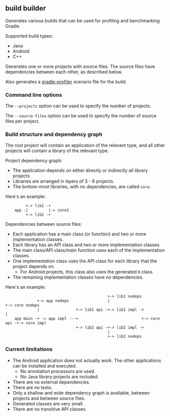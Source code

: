 ## build builder

Generates various builds that can be used for profiling and benchmarking Gradle.

Supported build types:

- Java
- Android
- C++

Generates one or more projects with source files. The source files have dependencies between each other, as described below.

Also generates a [gradle-profiler](https://www.github.com/gradle/gradle-profiler) scenario file for the build.

### Command line options

The `--projects` option can be used to specify the number of projects.

The `--source-files` option can be used to specify the number of source files per project.

### Build structure and dependency graph

The root project will contain an application of the relevant type, and all other projects will contain a library of the relevant type. 

Project dependency graph:

- The application depends on either directly or indirectly all library projects
- Libraries are arranged in layers of 3 - 6 projects.
- The bottom-most libraries, with no dependencies, are called `core`.

Here's an example:

```
         +-> lib1 -+
    app -|         |-> core1
         +-> lib2 -+
```
           
Dependencies between source files:

- Each application has a main class (or function) and two or more implementation classes.
- Each library has an API class and two or more implementation classes.
- The main class/API class/main function uses each of the implementation classes.
- One implementation class uses the API class for each library that the project depends on.
    - For Android projects, this class also uses the generated `R` class.
- The remaining implementation classes have no dependencies.

Here's an example:

```
                                             +-> lib1 nodeps
              +-> app nodeps                 |                            +-> core nodeps
              |                +-> lib1 api -+-> lib1 impl -+             |
    app main -+ -> app impl ---+                            +-> core api -+-> core impl
                               +-> lib2 api -+-> lib2 impl -+             
                                             |
                                             +-> lib2 nodeps                                                           
```

### Current limitations

- The Android application does not actually work. The other applications can be installed and executed.
    - No annotation processors are used.
    - No Java library projects are included.
- There are no external dependencies.
- There are no tests.
- Only a shallow and wide dependency graph is available, between projects and between source files.
- Generated classes are very small.
- There are no transitive API classes. 
